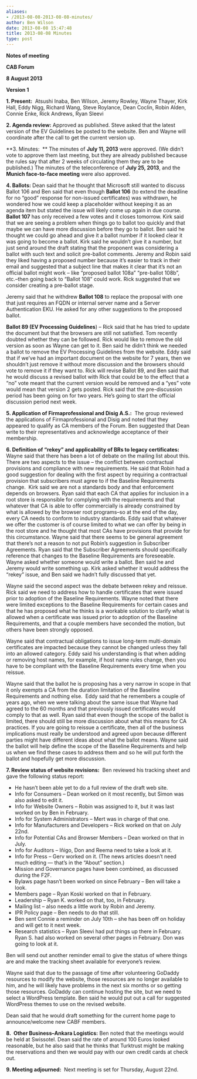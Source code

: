 ```yaml
---
aliases:
- /2013-08-08-2013-08-08-minutes/
author: Ben Wilson
date: 2013-08-08 15:47:48
title: 2013-08-08 Minutes
type: post
---
```


**Notes of meeting**

**CAB Forum**

**8 August 2013**

**Version 1**

**1. Present:**  Atsushi Inaba, Ben Wilson, Jeremy Rowley, Wayne Thayer, Kirk Hall, Eddy Nigg, Richard Wang, Steve Roylance, Dean Coclin, Robin Alden, Connie Enke, Rick Andrews, Ryan Sleevi

**2. Agenda review:** Approved as published. Steve asked that the latest version of the EV Guidelines be posted to the website. Ben and Wayne will coordinate after the call to get the current version up.

**3. Minutes:  ** The minutes of **July 11, 2013** were approved. (We didn’t vote to approve them last meeting, but they are already published because the rules say that after 2 weeks of circulating them they are to be published.) The minutes of the teleconference of **July 25, 2013**, and the **Munich face-to-face meeting** were also approved.

**4. Ballots:** Dean said that he thought that Microsoft still wanted to discuss Ballot 106 and Ben said that even though **Ballot 106** (to extend the deadline for no “good” response for non-issued certificates) was withdrawn, he wondered how we could keep a placeholder without keeping it as an agenda item but stated the issue will likely come up again in due course.  **Ballot 107** has only received a few votes and it closes tomorrow. Kirk said that we are seeing a problem when things go to ballot too quickly and that maybe we can have more discussion before they go to ballot. Ben said he thought we could go ahead and give it a ballot number if it looked clear it was going to become a ballot. Kirk said he wouldn’t give it a number, but just send around the draft stating that the proponent was considering a ballot with such text and solicit pre-ballot comments. Jeremy and Robin said they liked having a proposed number because it’s easier to track in their email and suggested that a subject line that makes it clear that it’s not an official ballot might work – like “proposed ballot 108a” “pre-ballot 108b”, etc.–then going back to “Ballot 108” could work. Rick suggested that we consider creating a pre-ballot stage.

Jeremy said that he withdrew **Ballot 108** to replace the proposal with one that just requires an FQDN or internal server name and a Server Authentication EKU. He asked for any other suggestions to the proposed ballot.

**Ballot 89 (EV Processing Guidelines**) – Rick said that he has tried to update the document but that the browsers are still not satisfied. Tom recently doubted whether they can be followed. Rick would like to remove the old version as soon as Wayne can get to it. Ben said he didn’t think we needed a ballot to remove the EV Processing Guidelines from the website. Eddy said that if we’ve had an important document on the website for 7 years, then we shouldn’t just remove it without more discussion and the browsers should vote to remove it if they want to. Rick will revise Ballot 89, and Ben said that he would discuss a revised ballot with Rick that could be to the effect that a “no” vote meant that the current version would be removed and a “yes” vote would mean that version 2 gets posted. Rick said that the pre-discussion period has been going on for two years. He’s going to start the official discussion period next week.

**5. Application of Firmaprofessional and Disig A.S.:**  The group reviewed the applications of Firmaprofessional and Disig and noted that they appeared to qualify as CA members of the Forum. Ben suggested that Dean write to their representatives and acknowledge acceptance of their membership.

**6. Definition of “rekey” and applicability of BRs to legacy certificates:**  Wayne said that there has been a lot of debate on the mailing list about this. There are two aspects to the issue – the conflict between contractual provisions and compliance with new requirements. He said that Robin had a good suggestion for dealing with the first aspect by requiring a contractual provision that subscribers must agree to if the Baseline Requirements change.  Kirk said we are not a standards body and that enforcement depends on browsers. Ryan said that each CA that applies for inclusion in a root store is responsible for complying with the requirements and that whatever that CA is able to offer commercially is already constrained by what is allowed by the browser root programs–so at the end of the day, every CA needs to conform to industry standards. Eddy said that whatever we offer the customer is of course limited to what we can offer by being in the root store and he thought that most CAs have provisions that provide for this circumstance. Wayne said that there seems to be general agreement that there’s not a reason to not put Robin’s suggestion in Subscriber Agreements. Ryan said that the Subscriber Agreements should specifically reference that changes to the Baseline Requirements are foreseeable.  Wayne asked whether someone would write a ballot. Ben said he and Jeremy would write something up. Kirk asked whether it would address the “rekey” issue, and Ben said we hadn’t fully discussed that yet.

Wayne said the second aspect was the debate between rekey and reissue. Rick said we need to address how to handle certificates that were issued prior to adoption of the Baseline Requirements. Wayne noted that there were limited exceptions to the Baseline Requirements for certain cases and that he has proposed what he thinks is a workable solution to clarify what is allowed when a certificate was issued prior to adoption of the Baseline Requirements, and that a couple members have seconded the motion, but others have been strongly opposed.

Wayne said that contractual obligations to issue long-term multi-domain certificates are impacted because they cannot be changed unless they fall into an allowed category. Eddy said his understanding is that when adding or removing host names, for example, if host name rules change, then you have to be compliant with the Baseline Requirements every time when you reissue.

Wayne said that the ballot he is proposing has a very narrow in scope in that it only exempts a CA from the duration limitation of the Baseline Requirements and nothing else.  Eddy said that he remembers a couple of years ago, when we were talking about the same issue that Wayne had agreed to the 60 months and that previously issued certificates would comply to that as well. Ryan said that even though the scope of the ballot is limited, there should still be more discussion about what this means for CA practices. If you are going to reissue a certificate, then all of the business implications must really be understood and agreed upon because different parties might have different ideas about what the ballot means. Wayne said the ballot will help define the scope of the Baseline Requirements and help us when we find these cases to address them and so he will put forth the ballot and hopefully get more discussion.

**7. Review status of website revisions:**  Ben reviewed his tracking sheet and gave the following status report:

- He hasn’t been able yet to do a full review of the draft web site.
- Info for Consumers – Dean worked on it most recently, but Simon was also asked to edit it.
- Info for Website Owners – Robin was assigned to it, but it was last worked on by Ben in February.
- Info for System Administrators – Mert was in charge of that one.
- Info for Manufacturers and Developers – Rick worked on that on July 22nd.
- Info for Potential CAs and Browser Members – Dean worked on that in July.
- Info for Auditors – Iñigo, Don and Reema need to take a look at it.
- Info for Press – Gerv worked on it. (The news articles doesn’t need much editing — that’s in the “About” section.)
- Mission and Governance pages have been combined, as discussed during the F2F.
- Bylaws page hasn’t been worked on since February – Ben will take a look.
- Members page – Ryan Koski worked on that in February.
- Leadership – Ryan K. worked on that, too, in February.
- Mailing list – also needs a little work by Robin and Jeremy.
- IPR Policy page – Ben needs to do that still.
- Ben sent Connie a reminder on July 10th – she has been off on holiday and will get to it next week.
- Research statistics – Ryan Sleevi had put things up there in February. Ryan S. had also worked on several other pages in February. Don was going to look at it.

Ben will send out another reminder email to give the status of where things are and make the tracking sheet available for everyone’s review.

Wayne said that due to the passage of time after volunteering GoDaddy resources to modify the website, those resources are no longer available to him, and he will likely have problems in the next six months or so getting those resources. GoDaddy can continue hosting the site, but we need to select a WordPress template. Ben said he would put out a call for suggested WordPress themes to use on the revised website.

Dean said that he would draft something for the current home page to announce/welcome new CABF members.

**8.  Other Business–Ankara Logistics:** Ben noted that the meetings would be held at Swissotel. Dean said the rate of around 100 Euros looked reasonable, but he also said that he thinks that Turktrust might be making the reservations and then we would pay with our own credit cards at check out.

**9. Meeting adjourned:**  Next meeting is set for Thursday, August 22nd.